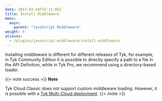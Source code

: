 ```yaml
---
date: 2017-03-24T15:11:05Z
title: Install Middleware
menu:
  main:
    parent: "JavaScript Middleware"
weight: 4
aliases:
  - /plugins/javascript-middleware/install-middleware
---
```


Installing middleware is different for different releases of Tyk, for example, in Tyk Community Edition it is possible to directly specify a path to a file in the API Definition, while in Tyk Pro, we recommend using a directory-based loader.

{{< note success >}}
**Note**  

Tyk Cloud Classic does not support custom middleware loading. However, it is possible with a [Tyk Multi-Cloud deployment](/docs/plugins/javascript-middleware/install-middleware/tyk-hybrid/).
{{< /note >}}

